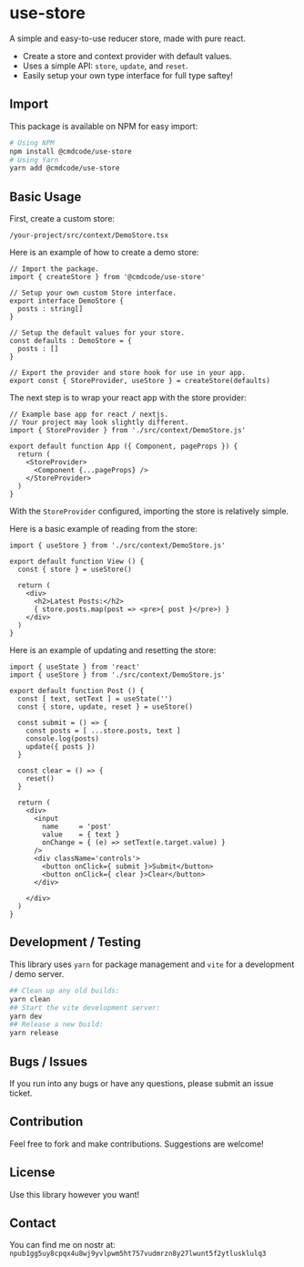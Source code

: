 # use-store

A simple and easy-to-use reducer store, made with pure react.

- Create a store and context provider with default values.
- Uses a simple API: `store`, `update`, and `reset`.
- Easily setup your own type interface for full type saftey!

## Import

This package is available on NPM for easy import:

```bash
# Using NPM
npm install @cmdcode/use-store
# Using Yarn
yarn add @cmdcode/use-store
```

## Basic Usage

First, create a custom store:

`/your-project/src/context/DemoStore.tsx`

Here is an example of how to create a demo store:

```tsx
// Import the package.
import { createStore } from '@cmdcode/use-store'

// Setup your own custom Store interface.
export interface DemoStore {
  posts : string[]
}

// Setup the default values for your store.
const defaults : DemoStore = {
  posts : []
}

// Export the provider and store hook for use in your app.
export const { StoreProvider, useStore } = createStore(defaults)
```

The next step is to wrap your react app with the store provider:

```tsx
// Example base app for react / nextjs.
// Your project may look slightly different.
import { StoreProvider } from './src/context/DemoStore.js'

export default function App ({ Component, pageProps }) {
  return (
    <StoreProvider>
      <Component {...pageProps} />
    </StoreProvider>
  )
}
```

With the `StoreProvider` configured, importing the store is relatively simple.

Here is a basic example of reading from the store:

```tsx
import { useStore } from './src/context/DemoStore.js'

export default function View () {
  const { store } = useStore()

  return (
    <div>
      <h2>Latest Posts:</h2>
      { store.posts.map(post => <pre>{ post }</pre>) }
    </div>
  )
}
```

Here is an example of updating and resetting the store:

```tsx
import { useState } from 'react'
import { useStore } from './src/context/DemoStore.js'

export default function Post () {
  const [ text, setText ] = useState('')
  const { store, update, reset } = useStore()

  const submit = () => {
    const posts = [ ...store.posts, text ]
    console.log(posts)
    update({ posts })
  }

  const clear = () => {
    reset()
  }

  return (
    <div>
      <input 
        name     = 'post' 
        value    = { text } 
        onChange = { (e) => setText(e.target.value) }
      />
      <div className='controls'>
        <button onClick={ submit }>Submit</button>
        <button onClick={ clear }>Clear</button>
      </div>
      
    </div>
  )
}
```

## Development / Testing

This library uses `yarn` for package management and `vite` for a development / demo server.

```bash
## Clean up any old builds:
yarn clean
## Start the vite development server:
yarn dev
## Release a new build:
yarn release
```

## Bugs / Issues

If you run into any bugs or have any questions, please submit an issue ticket.

## Contribution

Feel free to fork and make contributions. Suggestions are welcome!

## License

Use this library however you want!

## Contact

You can find me on nostr at: `npub1gg5uy8cpqx4u8wj9yvlpwm5ht757vudmrzn8y27lwunt5f2ytlusklulq3`
